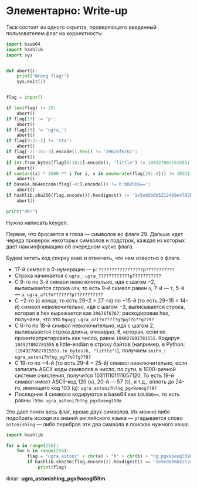 # Элементарно: Write-up

Таск состоит из одного скрипта, проверяющего введенный пользователем флаг на корректность:

```python
import base64
import hashlib
import sys


def abort():
    print("Wrong flag!")
    sys.exit(1)


flag = input()

if len(flag) != 29:
    abort()
if flag[17] != 'p':
    abort()
if flag[:5] != 'ugra_':
    abort()
if flag[9:3:-2] != 'nta':
    abort()
if flag[-2:-15:-3].encode().hex() != '39676f6767':
    abort()
if int.from_bytes(flag[6:18:2].encode(), "little") != 104927802781555:
    abort()
if sum(ord(x) * 1000 ** i for i, x in enumerate(flag[19:-4])) != 103111101111057120:
    abort()
if base64.b64encode(flag[-4:].encode()) != b'bDU5bQ==':
    abort()
if hashlib.sha256(flag.encode()).hexdigest() != '1e5eddb6b5212489e4782b7c01ba5975237fe0ee4b58ed4f6ecade260f5b4856':
    abort()

print("OK!")
```

Нужно написать keygen.

Первое, что бросается в глаза — символов во флаге 29. Дальше идет череда проверок некоторых символов и подстрок, каждая из которых дает нам информацию об очередном куске флага.

Будем читать код сверху вниз и отмечать, что нам известно о флаге.

- 17-й символ в 0-нумерации — `p`: `?????????????????p???????????`
- Строка начинается с `ugra_`: `ugra_????????????p???????????`
- С 9-го по 3-й символ невключительно, идя с шагом −2, выписывается строка `nta`; то есть 9-й символ равен `n`, 7-й — `t`, 5-й — `a`: `ugra_a?t?n???????p???????????`
- С −2-го (с конца; то есть 29−2 = 27-го) по −15-й (то есть 29−15 = 14-й) символ невключительно, идя с шагом −3, выписывается строка, которая в hex выражается как `39676f6767`; раскодировав hex, получаем, что это `9gogg`: `ugra_a?t?n?????g?pg??o??g??9?`
- С 6-го по 18-й символ невключительно, идя с шагом 2, выписывается строка длины, очевидно, 6, которая, если ее проинтерпретировать как число, равна `104927802781555`. Кодируя `104927802781555` в little-endian в строку байтов (например, в Python: `(104927802781555).to_bytes(6, "little")`), получаем `soihn_`: `ugra_astoni?h?ng_pg??o??g??9?`
- С 19-го по −4-й (то есть 29-4 = 25-й) символ невключительно, если записать ASCII-коды символов в число, по сути, в 1000-ричной системе счисления, получится 103111101111057120. То есть 19-й символ имеет ASCII-код 120 (`x`), 20-й — 57 (`9`), и т.д., вплоть до 24-го, имеющего код 103 (`g`): `ugra_astoni?h?ng_pgx9oeog??9?`
- Последние 4 символа кодируются в base64 как `bDU5bQ==`, то есть равны `l59m`: `ugra_astoni?h?ng_pgx9oeogl59m`

Это дает почти весь флаг, кроме двух символов. Их можно либо подобрать исходя из знаний английского языка — угадывается слово `astonishing` — либо перебрав эти два символа в поисках нужного хеша:

```python
import hashlib

for a in range(256):
    for b in range(256):
        flag = "ugra_astoni" + chr(a) + "h" + chr(b) + "ng_pgx9oeogl59m"
        if hashlib.sha256(flag.encode()).hexdigest() == "1e5eddb6b5212489e4782b7c01ba5975237fe0ee4b58ed4f6ecade260f5b4856":
            print(flag)
```

Флаг: **ugra_astonishing_pgx9oeogl59m**
